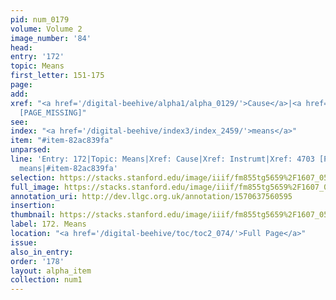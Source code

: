 ```yaml
---
pid: num_0179
volume: Volume 2
image_number: '84'
head: 
entry: '172'
topic: Means
first_letter: 151-175
page: 
add: 
xref: "<a href='/digital-beehive/alpha1/alpha_0129/'>Cause</a>|<a href='/digital-beehive/alpha3/alpha_0481/'>Instrumt</a>|4703
  [PAGE_MISSING]"
see: 
index: "<a href='/digital-beehive/index3/index_2459/'>means</a>"
item: "#item-82ac839fa"
unparsed: 
line: 'Entry: 172|Topic: Means|Xref: Cause|Xref: Instrumt|Xref: 4703 [PAGE_MISSING]|Index:
  means|#item-82ac839fa'
selection: https://stacks.stanford.edu/image/iiif/fm855tg5659%2F1607_0551/766,762,3021,628/full/0/default.jpg
full_image: https://stacks.stanford.edu/image/iiif/fm855tg5659%2F1607_0551/full/full/0/default.jpg
annotation_uri: http://dev.llgc.org.uk/annotation/1570637560595
insertion: 
thumbnail: https://stacks.stanford.edu/image/iiif/fm855tg5659%2F1607_0551/766,762,600,180/250,/0/default.jpg
label: 172. Means
location: "<a href='/digital-beehive/toc/toc2_074/'>Full Page</a>"
issue: 
also_in_entry: 
order: '178'
layout: alpha_item
collection: num1
---
```

